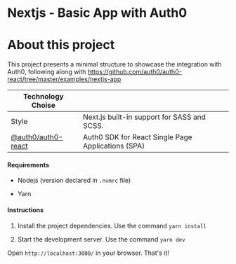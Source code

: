 # Nextjs - Basic App with Auth0

# About this project

This project presents a minimal structure to showcase the integration with Auth0, following along with https://github.com/auth0/auth0-react/tree/master/examples/nextjs-app

| Technology Choise |  |
| ----- | -----|
| Style | Next.js built-in support for SASS and SCSS. |
| [@auth0/auth0-react](https://yarnpkg.com/package/@auth0/auth0-react) | Auth0 SDK for React Single Page Applications (SPA) |

#### Requirements

* Nodejs (version declared in `.nvmrc` file)

* Yarn

#### Instructions

1. Install the project dependencies. Use the command `yarn install`

2. Start the development server. Use the command `yarn dev`

Open `http://localhost:3000/` in your browser. That's it!

